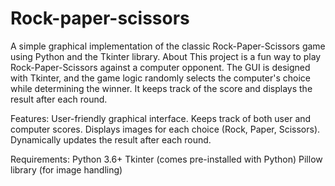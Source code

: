 # Rock-paper-scissors
A simple graphical implementation of the classic Rock-Paper-Scissors game using Python and the Tkinter library.
About
This project is a fun way to play Rock-Paper-Scissors against a computer opponent. The GUI is designed with Tkinter, and the game logic randomly selects the computer's choice while determining the winner. It keeps track of the score and displays the result after each round.

Features:
User-friendly graphical interface.
Keeps track of both user and computer scores.
Displays images for each choice (Rock, Paper, Scissors).
Dynamically updates the result after each round.

Requirements:
Python 3.6+
Tkinter (comes pre-installed with Python)
Pillow library (for image handling)


